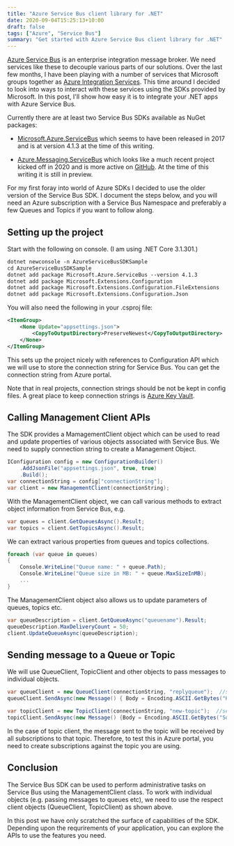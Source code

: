 ```yaml
---
title: "Azure Service Bus client library for .NET"
date: 2020-09-04T15:25:13+10:00
draft: false
tags: ["Azure", "Service Bus"]
summary: "Get started with Azure Service Bus client library for .NET"
---
```

<a target="_blank" href="https://docs.microsoft.com/en-us/azure/service-bus-messaging/">Azure Service Bus</a> is an enterprise integration message broker.  We need services like these to decouple various parts of our solutions.  Over the last few months, I have been playing with a number of services that Microsoft groups together as <a href="https://azure.microsoft.com/en-us/resources/azure-integration-services/" target="_blank">Azure Integration Services</a>.  This time around I decided to look into ways to interact with these services using the SDKs provided by Microsoft.  In this post, I'll show how easy it is to integrate your .NET apps with Azure Service Bus.

Currently there are at least two Service Bus SDKs available as NuGet packages:

* <a href="https://www.nuget.org/packages/Microsoft.Azure.ServiceBus/" _target="blank">Microsoft.Azure.ServiceBus</a> which seems to have been released in 2017 and is at version 4.1.3 at the time of this writing.

* <a href="https://www.nuget.org/packages/Azure.Messaging.ServiceBus/" _target="blank">Azure.Messaging.ServiceBus</a> which looks like a much recent project kicked off in 2020 and is more active on <a href="https://github.com/Azure/azure-sdk-for-net/tree/Azure.Messaging.ServiceBus_7.0.0-preview.6/sdk/servicebus" _target="blank">GitHub</a>.  At the time of this writing it is still in preview.

For my first foray into world of Azure SDKs I decided to use the older version of the Service Bus SDK.  I document the steps below, and you will need an Azure subscription with a Service Bus Namespace and preferably a few Queues and Topics if you want to follow along.

## Setting up the project

Start with the following on console.  (I am using .NET Core 3.1.301.)
```xml
dotnet newconsole -n AzureServiceBusSDKSample
cd AzureServiceBusSDKSample
dotnet add package Microsoft.Azure.ServiceBus --version 4.1.3
dotnet add package Microsoft.Extensions.Configuration
dotnet add package Microsoft.Extensions.Configuration.FileExtensions
dotnet add package Microsoft.Extensions.Configuration.Json
```
You will also need the following in your .csproj file:
```xml
<ItemGroup>
    <None Update="appsettings.json">
        <CopyToOutputDirectory>PreserveNewest</CopyToOutputDirectory>
    </None>
</ItemGroup>
```
This sets up the project nicely with references to Configuration API which we will use to store the connection string for Service Bus.  You can get the connection string from Azure portal.

Note that in real projects, connection strings should be not be kept in config files.  A great place to keep connection strings is <a href="https://docs.microsoft.com/en-us/azure/key-vault/general/" target="_blank">Azure Key Vault</a>.

## Calling Management Client APIs
The SDK provides a MamagementClient object which can be used to read and update properties of various objects associated with Service Bus.  We need to supply connection string to create a Management Object.
```C#
IConfiguration config = new ConfigurationBuilder()
    .AddJsonFile("appsettings.json", true, true)
    .Build();
var connectionString = config["connectionString"];
var client = new ManagementClient(connectionString); 
```
With the ManagementClient object, we can call various methods to extract object information from Service Bus, e.g.

```C#
var queues = client.GetQueuesAsync().Result;
var topics = client.GetTopicsAsync().Result;
```
We can extract various properties from queues and topics collections.
```C#
foreach (var queue in queues)
{
    Console.WriteLine("Queue name: " + queue.Path);
    Console.WriteLine("Queue size in MB: " + queue.MaxSizeInMB);
    ...
}
```
The ManagementClient object also allows us to update parameters of queues, topics etc.
```C#
var queueDescription = client.GetQueueAsync("queuename").Result;
queueDescription.MaxDeliveryCount = 50;
client.UpdateQueueAsync(queueDescription);
```
## Sending message to a Queue or Topic
We will use QueueClient, TopicClient and other objects to pass messages to individual objects.

```C#
var queueClient = new QueueClient(connectionString, "replyqueue");  //second parameter is queue name.
queueClient.SendAsync(new Message() { Body = Encoding.ASCII.GetBytes("Hello world")});

var topicClient = new TopicClient(connectionString, "new-topic");  //second parameter is topic name
topicClient.SendAsync(new Message() {Body = Encoding.ASCII.GetBytes("Some message")});
```
In the case of topic client, the message sent to the topic will be received by all subscriptions to that topic.  Therefore, to test this in Azure portal, you need to create subscriptions against the topic you are using.

## Conclusion
The Service Bus SDK can be used to perform administrative tasks on Service Bus using the ManagementClient class.  To work with individual objects (e.g. passing messages to queues etc), we need to use the respect client objects (QueueClient, TopicClient) as shown above.

In this post we have only scratched the surface of capabilities of the SDK.  Depending upon the requrirements of your application, you can explore the APIs to use the features you need.  



